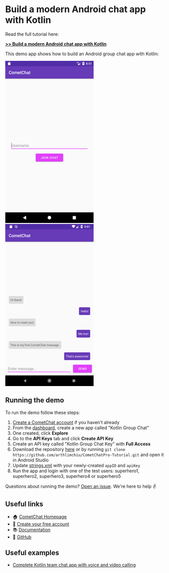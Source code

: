 # Build a modern Android chat app with Kotlin

Read the full tutorial here:

[**>> Build a modern Android chat app with Kotlin**](https://paper.dropbox.com/doc/Build-a-modern-Android-chat-app-with-Kotlin--AXnKQvBG15aDT9uHJiOgeIblAg-RkqBGaoZOAfzHR1ARj3Hs)

This demo app shows how to build an Android group chat app with Kotlin:

<img src="screenshots/screenshot_1.png" height="512" width="280"> <img src="screenshots/screenshot_2.png" height="512" width="280">

## Running the demo

To run the demo follow these steps:

1. [Create a CometChat account](https://app.cometchat.com) if you haven't already
2. From the [dashboard](https://app.cometchat.com/#/apps), create a new app called "Kotlin Group Chat"
3. One created, click **Explore**
4. Go to the **API Keys** tab and click **Create API Key**
5. Create an API key called "Kotlin Group Chat Key" with **Full Access**
4. Download the repository [here](https://github.com/bookercodes/kotlin-group-chat/archive/master.zip) or by running `git clone https://github.com/arthlimchiu/CometChatPro-Tutorial.git` and open it in Android Studio
5. Update [strings.xml](https://github.com/bookercodes/kotlin-group-chat/blob/master/app/src/main/res/values/strings.xml) with your newly-created `appID` and `apiKey`
6. Run the app and login with one of the test users: superhero1, superhero2, superhero3, superhero4 or superhero5

Questions about running the demo? [Open an issue](https://github.com/bookercodes/kotlin-group-chat/issues). We're here to help ✌️


## Useful links

- 🏠 [CometChat Homepage](https://cometchat.com/pro)
- 🚀 [Create your free account](https://app.cometchat.com/#/register)
- 📚 [Documentation](https://prodocs.cometchat.com/docs)
- 👾 [GitHub](https://github.com/CometChat-Pro)


## Useful examples

* [Complete Kotlin team chat app with voice and video calling](https://github.com/cometchat-pro/android-kotlin-chat-app)

